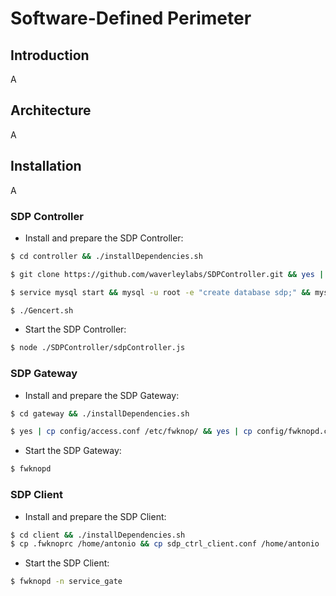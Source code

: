 # Software-Defined Perimeter

## Introduction

A

## Architecture

A

## Installation

A

### SDP Controller

- Install and prepare the SDP Controller:

```bash
$ cd controller && ./installDependencies.sh

$ git clone https://github.com/waverleylabs/SDPController.git && yes | cp -rf config.js SDPController/config.js  && cd SDPController && npm install

$ service mysql start && mysql -u root -e "create database sdp;" && mysql -u root sdp < setup.sql && mysql -u root sdp < data.sql

$ ./Gencert.sh
```

- Start the SDP Controller:

```bash
$ node ./SDPController/sdpController.js
```

### SDP Gateway

- Install and prepare the SDP Gateway:

```bash
$ cd gateway && ./installDependencies.sh

$ yes | cp config/access.conf /etc/fwknop/ && yes | cp config/fwknopd.conf /etc/fwknop/ && yes | cp config/gate_sdp_ctrl_client.conf /etc/fwknop/ && yes | cp config/gate.fwknoprc /etc/fwknop/
```

- Start the SDP Gateway:

```bash
$ fwknopd
```

### SDP Client

- Install and prepare the SDP Client:

```bash
$ cd client && ./installDependencies.sh
$ cp .fwknoprc /home/antonio && cp sdp_ctrl_client.conf /home/antonio
```

- Start the SDP Client:

```bash
$ fwknopd -n service_gate
```